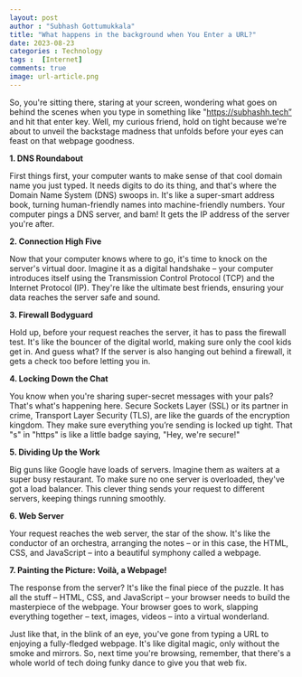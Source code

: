 ```yaml
---
layout: post
author : "Subhash Gottumukkala"
title: "What happens in the background when You Enter a URL?"
date: 2023-08-23
categories : Technology
tags :  [Internet]
comments: true
image: url-article.png
---
```

So, you're sitting there, staring at your screen, wondering what goes on behind the scenes when you type in something like "https://subhashh.tech” and hit that enter key. Well, my curious friend, hold on tight because we're about to unveil the backstage madness that unfolds before your eyes can feast on that webpage goodness.

**1. DNS Roundabout**

First things first, your computer wants to make sense of that cool domain name you just typed. It needs digits to do its thing, and that's where the Domain Name System (DNS) swoops in. It's like a super-smart address book, turning human-friendly names into machine-friendly numbers. Your computer pings a DNS server, and bam! It gets the IP address of the server you're after.

 

**2. Connection High Five**

Now that your computer knows where to go, it's time to knock on the server's virtual door. Imagine it as a digital handshake – your computer introduces itself using the Transmission Control Protocol (TCP) and the Internet Protocol (IP). They're like the ultimate best friends, ensuring your data reaches the server safe and sound.

**3. Firewall Bodyguard**

Hold up, before your request reaches the server, it has to pass the firewall test. It's like the bouncer of the digital world, making sure only the cool kids get in. And guess what? If the server is also hanging out behind a firewall, it gets a check too before letting you in.

**4. Locking Down the Chat**

You know when you're sharing super-secret messages with your pals? That's what's happening here. Secure Sockets Layer (SSL) or its partner in crime, Transport Layer Security (TLS), are like the guards of the encryption kingdom. They make sure everything you’re sending is locked up tight. That "s" in "https" is like a little badge saying, "Hey, we're secure!"

**5. Dividing Up the Work**

Big guns like Google have loads of servers. Imagine them as waiters at a super busy restaurant. To make sure no one server is overloaded, they've got a load balancer. This clever thing sends your request to different servers, keeping things running smoothly.

**6. Web Server**

Your request reaches the web server, the star of the show. It's like the conductor of an orchestra, arranging the notes – or in this case, the HTML, CSS, and JavaScript – into a beautiful symphony called a webpage.

 

**7. Painting the Picture: Voilà, a Webpage!**

The response from the server? It's like the final piece of the puzzle. It has all the stuff – HTML, CSS, and JavaScript – your browser needs to build the masterpiece of the webpage. Your browser goes to work, slapping everything together – text, images, videos – into a virtual wonderland.

Just like that, in the blink of an eye, you've gone from typing a URL to enjoying a fully-fledged webpage. It's like digital magic, only without the smoke and mirrors. So, next time you're browsing, remember, that there's a whole world of tech doing funky dance to give you that web fix.